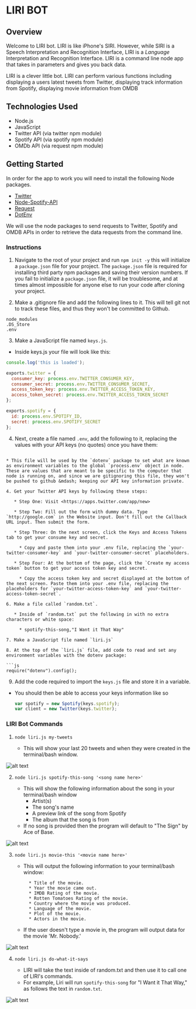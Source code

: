 # LIRI BOT

## Overview

Welcome to LIRI bot. LIRI is like iPhone's SIRI. However, while SIRI is a Speech Interpretation and Recognition Interface, LIRI is a _Language_ Interpretation and Recognition Interface. LIRI is a command line node app that takes in parameters and gives you back data.

LIRI is a clever little bot. LIRI can perform various functions including displaying a users latest tweets from Twitter, displaying track information from Spotify, displaying movie information from OMDB

## Technologies Used

* Node.js
* JavaScript
* Twitter API (via twitter npm module)
* Spotify API (via spotify npm module)
* OMDb API (via request npm module)

## Getting Started

In order for the app to work you will need to install the following Node packages. 

* [Twitter](https://www.npmjs.com/package/twitter)
* [Node-Spotify-API](https://www.npmjs.com/package/node-spotify-api)
* [Request](https://www.npmjs.com/package/request)
* [DotEnv](https://www.npmjs.com/package/dotenv)

We will use the node packages to send requests to Twitter, Spotify and OMDB APIs in order to retrieve the data requests from the command line.
     
### Instructions

1. Navigate to the root of your project and run `npm init -y` this will initialize a `package.json` file for your project. The `package.json` file is required for installing third party npm packages and saving their version numbers. If you fail to initialize a `package.json` file, it will be troublesome, and at times almost impossible for anyone else to run your code after cloning your project.

2. Make a .gitignore file and add the following lines to it. This will tell git not to track these files, and thus they won't be committed to Github.

```
node_modules
.DS_Store
.env
```
3. Make a JavaScript file named `keys.js`.

* Inside keys.js your file will look like this:

```js
console.log('this is loaded');

exports.twitter = {
  consumer_key: process.env.TWITTER_CONSUMER_KEY,
  consumer_secret: process.env.TWITTER_CONSUMER_SECRET,
  access_token_key: process.env.TWITTER_ACCESS_TOKEN_KEY,
  access_token_secret: process.env.TWITTER_ACCESS_TOKEN_SECRET
};

exports.spotify = {
  id: process.env.SPOTIFY_ID,
  secret: process.env.SPOTIFY_SECRET
};
```

4. Next, create a file named `.env`, add the following to it, replacing the values with your API keys (no quotes) once you have them:
```

* This file will be used by the `dotenv` package to set what are known as environment variables to the global `process.env` object in node. These are values that are meant to be specific to the computer that node is running on, and since we are gitignoring this file, they won't be pushed to github &mdash; keeping our API key information private.

4. Get your Twitter API keys by following these steps:

   * Step One: Visit <https://apps.twitter.com/app/new>
   
   * Step Two: Fill out the form with dummy data. Type `http://google.com` in the Website input. Don't fill out the Callback URL input. Then submit the form.
   
   * Step Three: On the next screen, click the Keys and Access Tokens tab to get your consume key and secret. 
     
     * Copy and paste them into your .env file, replacing the `your-twitter-consumer-key` and `your-twitter-consumer-secret` placeholders.
   
   * Step Four: At the bottom of the page, click the `Create my access token` button to get your access token key and secret. 
     
     * Copy the access token key and secret displayed at the bottom of the next screen. Paste them into your .env file, replacing the placeholders for `your-twitter-access-token-key` and `your-twitter-access-token-secret`.

6. Make a file called `random.txt`.

   * Inside of `random.txt` put the following in with no extra characters or white space:
     
     * spotify-this-song,"I Want it That Way"

7. Make a JavaScript file named `liri.js`

8. At the top of the `liri.js` file, add code to read and set any environment variables with the dotenv package:

```js
require("dotenv").config();
```

9. Add the code required to import the `keys.js` file and store it in a variable.
  
* You should then be able to access your keys information like so

  ```js
  var spotify = new Spotify(keys.spotify);
  var client = new Twitter(keys.twitter);
  ```

### LIRI Bot Commands

1. `node liri.js my-tweets`

   * This will show your last 20 tweets and when they were created in the terminal/bash window.

![alt text](https://github.com/JustinGolshir/liri-node-app/blob/master/assets/screenshots/Tweets.png)

2. `node liri.js spotify-this-song '<song name here>'`

   * This will show the following information about the song in your terminal/bash window
     * Artist(s)
     * The song's name
     * A preview link of the song from Spotify
     * The album that the song is from
   * If no song is provided then the program will default to "The Sign" by Ace of Base.

![alt text](https://github.com/JustinGolshir/liri-node-app/blob/master/assets/screenshots/Spotify.png)

3. `node liri.js movie-this '<movie name here>'`

   * This will output the following information to your terminal/bash window:
     ```
       * Title of the movie.
       * Year the movie came out.
       * IMDB Rating of the movie.
       * Rotten Tomatoes Rating of the movie.
       * Country where the movie was produced.
       * Language of the movie.
       * Plot of the movie.
       * Actors in the movie.
     ```

   * If the user doesn't type a movie in, the program will output data for the movie 'Mr. Nobody.'

![alt text](https://github.com/JustinGolshir/liri-node-app/blob/master/assets/screenshots/OMDB.png)

4. `node liri.js do-what-it-says`

    * LIRI will take the text inside of random.txt and then use it to call one of LIRI's commands. 
    * For example, Liri will run `spotify-this-song` for "I Want it That Way," as follows the text in `random.txt`.

![alt text](https://github.com/JustinGolshir/liri-node-app/blob/master/assets/screenshots/TextFile.png)